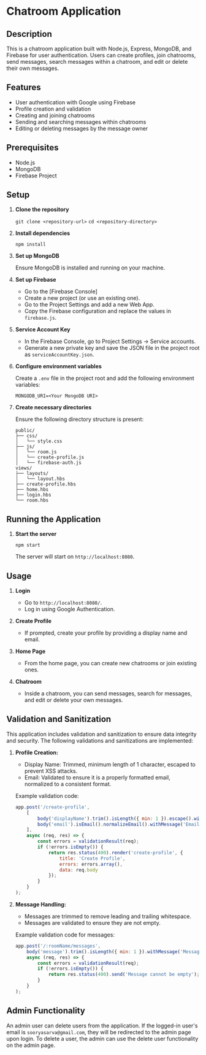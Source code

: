# Chatroom Application

## Description

This is a chatroom application built with Node.js, Express, MongoDB, and Firebase for user authentication. Users can create profiles, join chatrooms, send messages, search messages within a chatroom, and edit or delete their own messages.

## Features

- User authentication with Google using Firebase
- Profile creation and validation
- Creating and joining chatrooms
- Sending and searching messages within chatrooms
- Editing or deleting messages by the message owner

## Prerequisites

- Node.js
- MongoDB
- Firebase Project

## Setup

1. **Clone the repository**

    ```git clone <repository-url>```
    ```cd <repository-directory>```

2. **Install dependencies**

    ```npm install```

3. **Set up MongoDB**

    Ensure MongoDB is installed and running on your machine. 

4. **Set up Firebase**

    - Go to the [Firebase Console]
    - Create a new project (or use an existing one).
    - Go to the Project Settings and add a new Web App.
    - Copy the Firebase configuration and replace the values in `firebase.js`.

5. **Service Account Key**

    - In the Firebase Console, go to Project Settings -> Service accounts.
    - Generate a new private key and save the JSON file in the project root as `serviceAccountKey.json`.

6. **Configure environment variables**

    Create a `.env` file in the project root and add the following environment variables:

    ```MONGODB_URI=<Your MongoDB URI>```

7. **Create necessary directories**

    Ensure the following directory structure is present:

    ```
    public/
    ├── css/
    │   └── style.css
    ├── js/
    │   └── room.js
    │   └── create-profile.js
    │   └── firebase-auth.js
    views/
    ├── layouts/
    │   └── layout.hbs
    ├── create-profile.hbs
    ├── home.hbs
    ├── login.hbs
    └── room.hbs
    ```

## Running the Application

1. **Start the server**

    ```npm start```

    The server will start on `http://localhost:8080`.

## Usage

1. **Login**

    - Go to `http://localhost:8080/`.
    - Log in using Google Authentication.

2. **Create Profile**

    - If prompted, create your profile by providing a display name and email.

3. **Home Page**

    - From the home page, you can create new chatrooms or join existing ones.

4. **Chatroom**

    - Inside a chatroom, you can send messages, search for messages, and edit or delete your own messages.

## Validation and Sanitization

This application includes validation and sanitization to ensure data integrity and security. The following validations and sanitizations are implemented:

1. **Profile Creation:**

    - Display Name: Trimmed, minimum length of 1 character, escaped to prevent XSS attacks.
    - Email: Validated to ensure it is a properly formatted email, normalized to a consistent format.

    Example validation code:

    ```javascript
    app.post('/create-profile', 
        [
            body('displayName').trim().isLength({ min: 1 }).escape().withMessage('Display name is required.'),
            body('email').isEmail().normalizeEmail().withMessage('Email is not valid.')
        ], 
        async (req, res) => {
            const errors = validationResult(req);
            if (!errors.isEmpty()) {
                return res.status(400).render('create-profile', {
                    title: 'Create Profile',
                    errors: errors.array(),
                    data: req.body
                });
            }
        }
    );
    ```

2. **Message Handling:**

    - Messages are trimmed to remove leading and trailing whitespace.
    - Messages are validated to ensure they are not empty.

    Example validation code for messages:

    ```javascript
    app.post('/:roomName/messages', 
        body('message').trim().isLength({ min: 1 }).withMessage('Message cannot be empty'), 
        async (req, res) => {
            const errors = validationResult(req);
            if (!errors.isEmpty()) {
                return res.status(400).send('Message cannot be empty');
            }
        }
    );
    ```


## Admin Functionality

An admin user can delete users from the application. If the logged-in user's email is `sooryasarva@gmail.com`, they will be redirected to the admin page upon login.
To delete a user, the admin can use the delete user functionality on the admin page.

